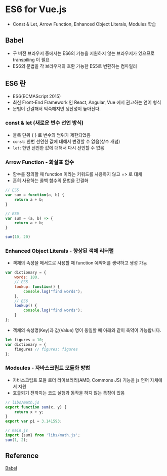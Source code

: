 # ES6 for Vue.js

- Const & Let, Arrow Function, Enhanced Object Literals, Modules 학습

## Babel

- 구 버전 브라우저 중에서는 ES6의 기능을 지원하지 않는 브라우저가 있으므로 transpiling 이 필요
- ES6의 문법을 각 브라우저의 호환 가능한 ES5로 변환하는 컴파일러

## ES6 란

- ES6(ECMAScript 2015)
- 최신 Front-End Framework 인 React, Angular, Vue 에서 권고하는 언어 형식
- 문법이 간결해서 익숙해지면 생산성이 높아진다.

### const & let (새로운 변수 선언 방식)

- 블록 단위 { } 로 변수의 범위가 제한되었음
- `const`: 한번 선언한 값에 대해서 변경할 수 없음(상수 개념)
- `let`: 한번 선언한 값에 대해서 다시 선언할 수 없음

### Arrow Function - 화살표 함수

- 함수를 정의할 때 function 이라는 키워드를 사용하지 않고 => 로 대체
- 흔히 사용하는 콜백 함수의 문법을 간결화

```javascript
// ES5
var sum = function(a, b) {
    return a + b;
}

// ES6
var sum = (a, b) => {
    return a + b;
}

sum(10, 20)
```

### Enhanced Object Literals - 향상된 객체 리터럴

- 객체의 속성을 메서드로 사용할 때 function 예약어를 생략하고 생성 가능

```javascript
var dictionary = {
    words: 100,
    // ES5
    lookup: function() {
        console.log("find words");
    },
    // ES6
    lookup() {
        console.log("find words");
    }
};
```

- 객체의 속성명(Key)과 값(Value) 명이 동일할 때 아래와 같이 축약이 가능합니다.

```javascript
let figures = 10;
var dictionary = {
    fingures // figures: figures
};
```

### Modeules - 자바스크립트 모듈화 방법

- 자바스크립트 모듈 로더 라이브러리(AMD, Commons JS) 기능을 js 언어 자체에서 지원
- 호출되기 전까지는 코드 실행과 동작을 하지 않는 특징이 있음

```javascript
// libs/math.js
export function sum(x, y) {
    return x + y;
}
export var pi = 3.141593;

// main.js
import {sum} from 'libs/math.js';
sum(1, 2);
```

## Reference

[Babel](https://babeljs.io/)
